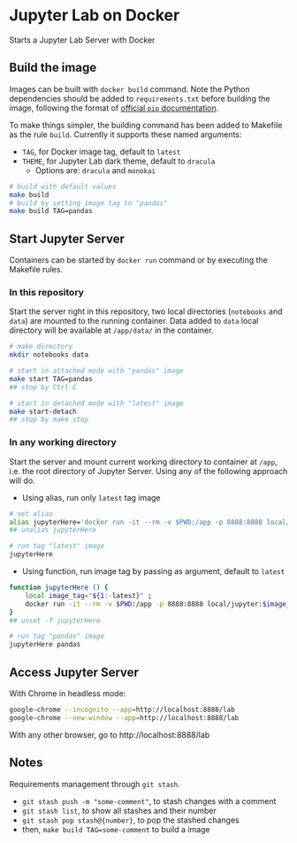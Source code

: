 # Jupyter Lab on Docker

Starts a Jupyter Lab Server with Docker

## Build the image

Images can be built with `docker build` command. Note the Python dependencies should be added to `requirements.txt` before building the image, following the format of [official `pip` documentation](https://pip.pypa.io/en/stable/user_guide/#requirements-files).

To make things simpler, the building command has been added to Makefile as the rule `build`. Currently it supports these named arguments:  

+ `TAG`, for Docker image tag, default to `latest`
+ `THEME`, for Jupyter Lab dark theme, default to `dracula`
  + Options are: `dracula` and `monokai`

```bash
# build with default values
make build
# build by setting image tag to "pandas"
make build TAG=pandas
```

## Start Jupyter Server

Containers can be started by `docker run` command or by executing the Makefile rules.  

### In this repository

Start the server right in this repository, two local directories (`notebooks` and `data`) are mounted to the running container. Data added to `data` local directory will be available at `/app/data/` in the container. 

```bash
# make directory
mkdir notebooks data

# start in attached mode with "pandas" image
make start TAG=pandas
## stop by Ctrl-C

# start in detached mode with "latest" image
make start-detach
## stop by make stop
```

### In any working directory

Start the server and mount current working directory to container at `/app`, i.e. the root directory of Jupyter Server. Using any of the following approach will do.

+ Using alias, run only `latest` tag image

```bash
# set alias
alias jupyterHere='docker run -it --rm -v $PWD:/app -p 8888:8888 local/jupyter'
## unalias jupyterHere

# run tag "latest" image
jupyterHere
```

+ Using function, run image tag by passing as argument, default to `latest`

```bash
function jupyterHere () {
    local image_tag="${1:-latest}" ;
    docker run -it --rm -v $PWD:/app -p 8888:8888 local/jupyter:$image_tag ;
}
## unset -f jupyterHere

# run tag "pandas" image
jupyterHere pandas 
```

## Access Jupyter Server

With Chrome in headless mode: 

```bash
google-chrome --incognito --app=http://localhost:8888/lab
google-chrome --new-window --app=http://localhost:8888/lab
```

With any other browser, go to http://localhost:8888/lab

## Notes

Requirements management through `git stash`. 

+ `git stash push -m "some-comment"`, to stash changes with a comment
+ `git stash list`, to show all stashes and their number
+ `git stash pop stash@{number}`, to pop the stashed changes
+ then, `make build TAG=some-comment` to build a image

